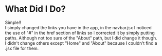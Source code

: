 # What Did I Do?
Simple!!
<br/>
I simply changed the links you have in the app, in the navbar.jsx I noticed the use of "#" in the href section of links
so I corrected it by simply putting paths. Although not too sure of the "About" path, but I did change it though.
I didn't change others except "Home" and "About" because I couldn't find a .jsx file for them.
